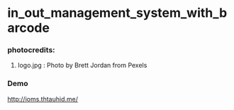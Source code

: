 # in_out_management_system_with_barcode

### photocredits:
1. logo.jpg : Photo by Brett Jordan from Pexels

### Demo
<a href="http://ioms.thtauhid.me/">http://ioms.thtauhid.me/</a>
